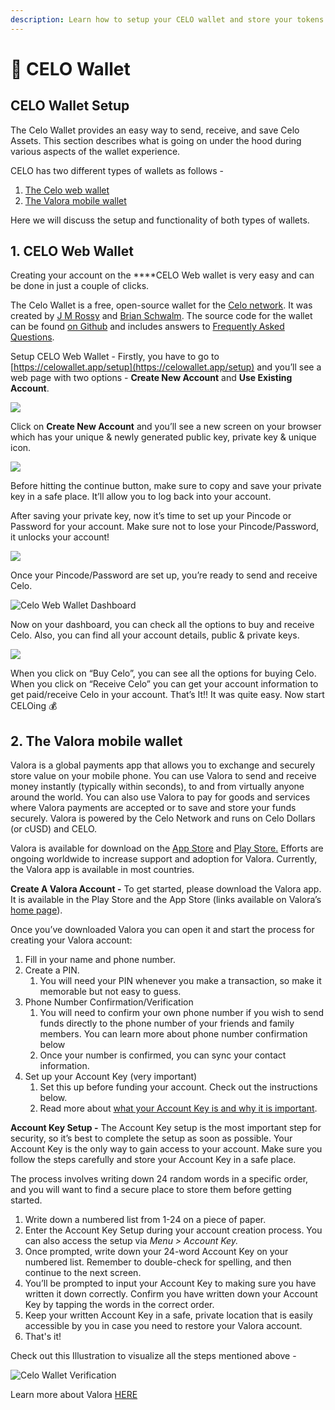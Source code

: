 ```yaml
---
description: Learn how to setup your CELO wallet and store your tokens
---
```


# 💼 CELO Wallet

## **CELO Wallet Setup**

The Celo Wallet provides an easy way to send, receive, and save Celo Assets. This section describes what is going on under the hood during various aspects of the wallet experience.

CELO has two different types of wallets as follows -

1. [The Celo web wallet](https://celowallet.app/)
2. [The Valora mobile wallet](https://valoraapp.com/)

Here we will discuss the setup and functionality of both types of wallets.

## **1. CELO Web Wallet**

Creating your account on the ****CELO Web wallet is very easy and can be done in just a couple of clicks.

The Celo Wallet is a free, open-source wallet for the [Celo network](https://celo.org/). It was created by [J M Rossy](https://twitter.com/RossyWrote) and [Brian Schwalm](https://www.linkedin.com/in/brianschwalm/). The source code for the wallet can be found [on Github](https://github.com/celo-tools/celo-web-wallet) and includes answers to [Frequently Asked Questions](https://github.com/celo-tools/celo-web-wallet/blob/master/FAQ.md).

Setup CELO Web Wallet - Firstly, you have to go to [https://celowallet.app/setup](https://celowallet.app/setup) and you’ll see a web page with two options - **Create New Account** and **Use Existing Account**. 

![](../../.gitbook/assets/image%20%286%29.png)

Click on **Create New Account** and you’ll see a new screen on your browser which has your unique & newly generated public key, private key & unique icon.

![](../../.gitbook/assets/image%20%2818%29.png)

Before hitting the continue button, make sure to copy and save your private key in a safe place. It’ll allow you to log back into your account.

After saving your private key, now it’s time to set up your Pincode or Password for your account. Make sure not to lose your Pincode/Password, it unlocks your account!

![](../../.gitbook/assets/image%20%2817%29.png)

Once your Pincode/Password are set up, you’re ready to send and receive Celo.

![Celo Web Wallet Dashboard](../../.gitbook/assets/image%20%2819%29.png)

Now on your dashboard, you can check all the options to buy and receive Celo. Also, you can find all your account details, public & private keys.

![](../../.gitbook/assets/image%20%282%29.png)

When you click on “Buy Celo”, you can see all the options for buying Celo. When you click on “Receive Celo” you can get your account information to get paid/receive Celo in your account. That’s It!! It was quite easy. Now start CELOing 💰

## **2. The Valora mobile wallet**

Valora is a global payments app that allows you to exchange and securely store value on your mobile phone. You can use Valora to send and receive money instantly \(typically within seconds\), to and from virtually anyone around the world. You can also use Valora to pay for goods and services where Valora payments are accepted or to save and store your funds securely. Valora is powered by the Celo Network and runs on Celo Dollars \(or cUSD\) and CELO.

Valora is available for download on the [App Store](https://apps.apple.com/app/id1520414263) and [Play Store.](https://play.google.com/store/apps/details?id=co.clabs.valora&hl=en_US&gl=US) Efforts are ongoing worldwide to increase support and adoption for Valora. Currently, the Valora app is available in most countries.

**Create A Valora Account -** To get started, please download the Valora app. It is available in the Play Store and the App Store \(links available on Valora’s [home page](https://valoraapp.com/)\).

Once you’ve downloaded Valora you can open it and start the process for creating your Valora account:

1. Fill in your name and phone number.
2. Create a PIN.
   1. You will need your PIN whenever you make a transaction, so make it memorable but not easy to guess.
3. Phone Number Confirmation/Verification
   1. You will need to confirm your own phone number if you wish to send funds directly to the phone number of your friends and family members. You can learn more about phone number confirmation below
   2. Once your number is confirmed, you can sync your contact information.
4. Set up your Account Key \(very important\)
   1. Set this up before funding your account. Check out the instructions below.
   2. Read more about [what your Account Key is and why it is important](https://valoraapp.com/support/account-key).

**Account Key Setup -** The Account Key setup is the most important step for security, so it’s best to complete the setup as soon as possible. Your Account Key is the only way to gain access to your account. Make sure you follow the steps carefully and store your Account Key in a safe place.

The process involves writing down 24 random words in a specific order, and you will want to find a secure place to store them before getting started.

1. Write down a numbered list from 1-24 on a piece of paper.
2. Enter the Account Key Setup during your account creation process. You can also access the setup via _Menu &gt; Account Key._
3. Once prompted, write down your 24-word Account Key on your numbered list. Remember to double-check for spelling, and then continue to the next screen.
4. You’ll be prompted to input your Account Key to making sure you have written it down correctly. Confirm you have written down your Account Key by tapping the words in the correct order.
5. Keep your written Account Key in a safe, private location that is easily accessible by you in case you need to restore your Valora account.
6. That's it!

Check out this Illustration to visualize all the steps mentioned above -

![Celo Wallet Verification](../../.gitbook/assets/5.gif)

Learn more about Valora [HERE](https://valoraapp.com/)

